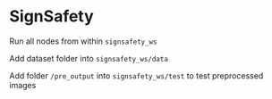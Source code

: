 # SignSafety

Run all nodes from within ````signsafety_ws````

Add dataset folder into ````signsafety_ws/data````

Add folder ````/pre_output```` into ````signsafety_ws/test```` to test preprocessed images
